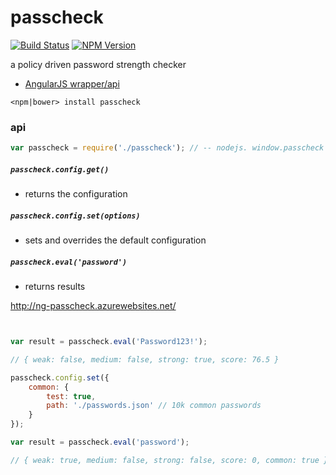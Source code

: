 # passcheck

[![Build Status](https://api.travis-ci.org/scniro/passcheck.svg)](https://travis-ci.org/scniro/passcheck)
[![NPM Version](https://img.shields.io/npm/v/passcheck.svg?style=flat)](https://www.npmjs.org/package/passcheck)


a policy driven password strength checker

- [AngularJS wrapper/api](http://ng-passcheck.azurewebsites.net/)

```
<npm|bower> install passcheck
```

### api

```javascript
var passcheck = require('./passcheck'); // -- nodejs. window.passcheck -- browser
```

##### `passcheck.config.get()`
 - returns the configuration

##### `passcheck.config.set(options)`
 - sets and overrides the default configuration

##### `passcheck.eval('password')`
 - returns results


 http://ng-passcheck.azurewebsites.net/

```javascript


var result = passcheck.eval('Password123!');

// { weak: false, medium: false, strong: true, score: 76.5 }

passcheck.config.set({
    common: {
        test: true,
        path: './passwords.json' // 10k common passwords
    }
});

var result = passcheck.eval('password');

// { weak: true, medium: false, strong: false, score: 0, common: true }

```